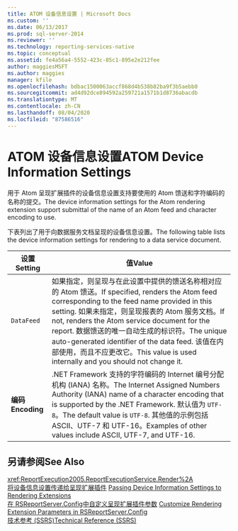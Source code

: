 ```yaml
---
title: ATOM 设备信息设置 | Microsoft Docs
ms.custom: ''
ms.date: 06/13/2017
ms.prod: sql-server-2014
ms.reviewer: ''
ms.technology: reporting-services-native
ms.topic: conceptual
ms.assetid: fe4a56a4-5552-423c-85c1-895e2e212fee
author: maggiesMSFT
ms.author: maggies
manager: kfile
ms.openlocfilehash: bdbac1500063accf868d4b538b82ba9f3b5aebb0
ms.sourcegitcommit: ad4d92dce894592a259721a1571b1d8736abacdb
ms.translationtype: MT
ms.contentlocale: zh-CN
ms.lasthandoff: 08/04/2020
ms.locfileid: "87586516"
---
```

# <a name="atom-device-information-settings"></a><span data-ttu-id="62379-102">ATOM 设备信息设置</span><span class="sxs-lookup"><span data-stu-id="62379-102">ATOM Device Information Settings</span></span>
  <span data-ttu-id="62379-103">用于 Atom 呈现扩展插件的设备信息设置支持要使用的 Atom 馈送和字符编码的名称的提交。</span><span class="sxs-lookup"><span data-stu-id="62379-103">The device information settings for the Atom rendering extension support submittal of the name of an Atom feed and character encoding to use.</span></span>  
  
 <span data-ttu-id="62379-104">下表列出了用于向数据服务文档呈现的设备信息设置。</span><span class="sxs-lookup"><span data-stu-id="62379-104">The following table lists the device information settings for rendering to a data service document.</span></span>  
  
|<span data-ttu-id="62379-105">设置</span><span class="sxs-lookup"><span data-stu-id="62379-105">Setting</span></span>|<span data-ttu-id="62379-106">值</span><span class="sxs-lookup"><span data-stu-id="62379-106">Value</span></span>|  
|-------------|-----------|  
|`DataFeed`|<span data-ttu-id="62379-107">如果指定，则呈现与在此设置中提供的馈送名称相对应的 Atom 馈送。</span><span class="sxs-lookup"><span data-stu-id="62379-107">If specified, renders the Atom feed corresponding to the feed name provided in this setting.</span></span> <span data-ttu-id="62379-108">如果未指定，则呈现报表的 Atom 服务文档。</span><span class="sxs-lookup"><span data-stu-id="62379-108">If not, renders the Atom service document for the report.</span></span> <span data-ttu-id="62379-109">数据馈送的唯一自动生成的标识符。</span><span class="sxs-lookup"><span data-stu-id="62379-109">The unique auto-generated identifier of the data feed.</span></span> <span data-ttu-id="62379-110">该值在内部使用，而且不应更改它。</span><span class="sxs-lookup"><span data-stu-id="62379-110">This  value is used internally and you should not change it.</span></span>|  
|<span data-ttu-id="62379-111">**编码**</span><span class="sxs-lookup"><span data-stu-id="62379-111">**Encoding**</span></span>|<span data-ttu-id="62379-112">.NET Framework 支持的字符编码的 Internet 编号分配机构 (IANA) 名称。</span><span class="sxs-lookup"><span data-stu-id="62379-112">The Internet Assigned Numbers Authority (IANA) name of a character encoding that is supported by the .NET Framework.</span></span> <span data-ttu-id="62379-113">默认值为 `UTF-8`。</span><span class="sxs-lookup"><span data-stu-id="62379-113">The default value is `UTF-8`.</span></span> <span data-ttu-id="62379-114">其他值的示例包括 ASCII、UTF-7 和 UTF-16。</span><span class="sxs-lookup"><span data-stu-id="62379-114">Examples of other values include ASCII, UTF-7, and UTF-16.</span></span>|  
  
## <a name="see-also"></a><span data-ttu-id="62379-115">另请参阅</span><span class="sxs-lookup"><span data-stu-id="62379-115">See Also</span></span>  
 <xref:ReportExecution2005.ReportExecutionService.Render%2A>   
 <span data-ttu-id="62379-116">[将设备信息设置传递给呈现扩展插件](report-server-web-service/net-framework/passing-device-information-settings-to-rendering-extensions.md) </span><span class="sxs-lookup"><span data-stu-id="62379-116">[Passing Device Information Settings to Rendering Extensions](report-server-web-service/net-framework/passing-device-information-settings-to-rendering-extensions.md) </span></span>  
 <span data-ttu-id="62379-117">[在 RSReportServer.Config中自定义呈现扩展插件参数](customize-rendering-extension-parameters-in-rsreportserver-config.md) </span><span class="sxs-lookup"><span data-stu-id="62379-117">[Customize Rendering Extension Parameters in RSReportServer.Config](customize-rendering-extension-parameters-in-rsreportserver-config.md) </span></span>  
 [<span data-ttu-id="62379-118">技术参考 (SSRS)</span><span class="sxs-lookup"><span data-stu-id="62379-118">Technical Reference &#40;SSRS&#41;</span></span>](../../2014/reporting-services/technical-reference-ssrs.md)  
  
  
